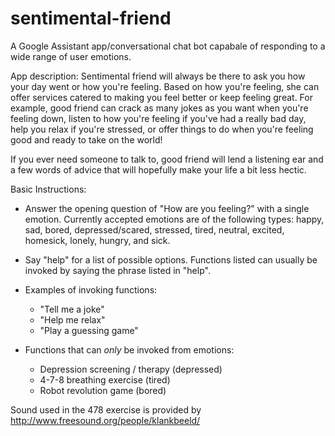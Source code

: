 # sentimental-friend
A Google Assistant app/conversational chat bot capabale of responding to a wide range of user emotions.

App description: 
Sentimental friend will always be there to ask you how your day went or how you're feeling. Based on how you're feeling, she can offer services catered to making you feel better or keep feeling great. For example, good friend can crack as many jokes as you want when you're feeling down, listen to how you're feeling if you've had a really bad day, help you relax if you're stressed, or offer things to do when you're feeling good and ready to take on the world! 

If you ever need someone to talk to, good friend will lend a listening ear and a few words of advice that will hopefully make your life a bit less hectic.

Basic Instructions:
* Answer the opening question of "How are you feeling?" with a single emotion. Currently accepted emotions are of the following types: happy, sad, bored, depressed/scared, stressed, tired, neutral, excited, homesick, lonely, hungry, and sick.
* Say "help" for a list of possible options. Functions listed can usually be invoked by saying the phrase listed in "help".
* Examples of invoking functions: 
  * "Tell me a joke"
  * "Help me relax"
  * "Play a guessing game" 
  
* Functions that can *only* be invoked from emotions: 
  * Depression screening / therapy (depressed)
  * 4-7-8 breathing exercise (tired)
  * Robot revolution game (bored) 

Sound used in the 478 exercise is provided by http://www.freesound.org/people/klankbeeld/
